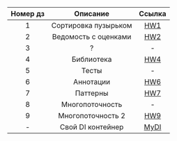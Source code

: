 | Номер дз |       Описание       |                     Ссылка                      |
|:--------:|:--------------------:|:-----------------------------------------------:|
|    1     | Сортировка пузырьком |            [HW1](HW1/src/Main.java)             |
|    2     | Ведомость с оценками |                 [HW2](HW2/src)                  |
|    3     |          ?           |                        -                        |
|    4     |      Библиотека      |                 [HW4](HW4/src)                  |
|    5     |        Тесты         |                        -                        |
|    6     |      Аннотации       |                   [HW6](HW6/)                   |
|    7     |       Паттерны       |                   [HW7](HW7/)                   |
|    8     |   Многопоточность    |                        -                        |
|    9     |  Многопоточность 2   |                 [HW9](HW9/src)                  |
|    -     |  Свой DI контейнер   | [MyDI](MyDI/src/test/java/ru/marat/DITest.java) |